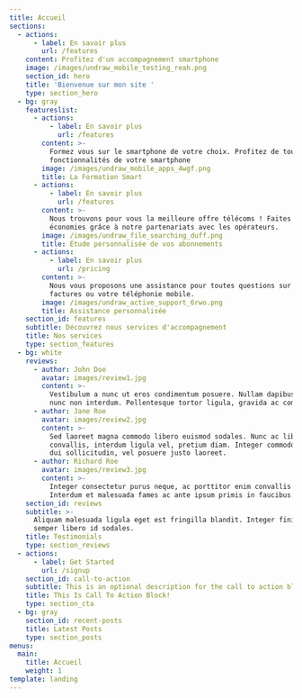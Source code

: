 ```yaml
---
title: Accueil
sections:
  - actions:
      - label: En savoir plus
        url: /features
    content: Profitez d'un accompagnement smartphone
    image: /images/undraw_mobile_testing_reah.png
    section_id: hero
    title: 'Bienvenue sur mon site '
    type: section_hero
  - bg: gray
    featureslist:
      - actions:
          - label: En savoir plus
            url: /features
        content: >-
          Formez vous sur le smartphone de votre choix. Profitez de toutes les
          fonctionnalités de votre smartphone
        image: /images/undraw_mobile_apps_4wgf.png
        title: La Formation Smart
      - actions:
          - label: En savoir plus
            url: /features
        content: >-
          Nous trouvons pour vous la meilleure offre télécoms ! Faites des
          économies grâce à notre partenariats avec les opérateurs.
        image: /images/undraw_file_searching_duff.png
        title: Étude personnalisée de vos abonnements
      - actions:
          - label: En savoir plus
            url: /pricing
        content: >-
          Nous vous proposons une assistance pour toutes questions sur vos
          factures ou votre téléphonie mobile.
        image: /images/undraw_active_support_6rwo.png
        title: Assistance personnalisée
    section_id: features
    subtitle: Découvrez nous services d'accompagnement
    title: Nos services
    type: section_features
  - bg: white
    reviews:
      - author: John Doe
        avatar: images/review1.jpg
        content: >-
          Vestibulum a nunc ut eros condimentum posuere. Nullam dapibus quis
          nunc non interdum. Pellentesque tortor ligula, gravida ac commodo eu.
      - author: Jane Roe
        avatar: images/review2.jpg
        content: >-
          Sed laoreet magna commodo libero euismod sodales. Nunc ac libero
          convallis, interdum ligula vel, pretium diam. Integer commodo sem at
          dui sollicitudin, vel posuere justo laoreet.
      - author: Richard Roe
        avatar: images/review3.jpg
        content: >-
          Integer consectetur purus neque, ac porttitor enim convallis vitae.
          Interdum et malesuada fames ac ante ipsum primis in faucibus.
    section_id: reviews
    subtitle: >-
      Aliquam malesuada ligula eget est fringilla blandit. Integer finibus
      semper libero id sodales. 
    title: Testimonials
    type: section_reviews
  - actions:
      - label: Get Started
        url: /signup
    section_id: call-to-action
    subtitle: This is an optional description for the call to action block.
    title: This Is Call To Action Block!
    type: section_cta
  - bg: gray
    section_id: recent-posts
    title: Latest Posts
    type: section_posts
menus:
  main:
    title: Accueil
    weight: 1
template: landing
---
```


